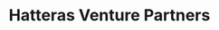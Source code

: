 ---
layout: firm_page
title: "Hatteras Venture Partners"
id: "hatterasvp.com"
permalink: "/hatterasventurepartnershatterasvp.com/"
website: "https://www.hatterasvp.com"
offices: "Durham (United States)"
investment_stages: "Seed, Series A, Series B"
portfolio_companies: "Tune Therapeutics, Atacor Medical, Iris Healthcare, Atsena, StrideBio, G1 Therapeutics, Elligo Health Research, Ribometrix, Contego Medical, Standard Bariatrics, Rodin, Ribometrix, NurseGrid, GreyBug Inc, Qpex SpineAlign, Trefoil Therapeuitics, Inc, Wildflower Health Inc, Dropworks, Artizan Biosciences, Inc, BlinkBio (fka Coferon Inc), Clearside Biomedical, Boston Immune Technologies, Curoverse Inc, Genturi, Inc, Kymera Lysosomal Therapeutics Inc, ORIG3N Inc, Rodin Therapeutics, Inc, Sideris Pharmaceuticals Inc, HistoSonics, ArtusLabs, Bivarus, Inc, CancerGuide Diagnostics, Clinipace, Clinverse Inc, Contego Medical LLC, Entegrion, G1 Therapeutics Inc, GeneCentric, Innocrin Pharmaceuticals, KinoDyn Inc, Medfusion, Inc, NeuroTronik Inc, Respirics, Ribometrix, Inc, Spyryx Biosciences Inc, StrideBio, Inc, Viamet Pharmaceuticals, Medikidz Inc, Standard Bariatrics, Inc, NurseGrid, Embrella Cardiovascular, PhaseBio Pharmaceuticals, TetraLogic, Device Innovation Group, NuSirt Biopharma Inc, Pathfinder, Elligo Health Research, Inc, Qvella Corporation"
portfolio_link: "https://www.hatterasvp.com/portfolio/"
investment_markets: "Biopharma, Med Devices, Diagnostics, Healthcare IT"
founded_year: "2000"
description: "Hatteras Venture Partners is a venture capital firm with over two decades of experience investing in early-stage healthcare companies. Their focus is on building transformational human medicine companies and disrupting the status quo in healthcare through transformative therapies and disruptive technologies."
linkedin: "https://www.linkedin.com/company/hatteras-venture-partners/"
twitter: ""
instagram: ""
team_page: "https://www.hatterasvp.com/team/"
investor_type: "Venture Capital"
crunchbase: "https://www.crunchbase.com/organization/hatteras-venture-partners"
pitchbook: "https://pitchbook.com/profiles/investor/51375-97"

# SEO Optimization
meta_title: "Hatteras Venture Partners - VC Firm - projectstartups.com"
meta_description: "Hatteras Venture Partners, Hatteras Venture Partners is a venture capital firm with over two decades of experience investing in early-stage healthcare companies. Their focus is ..."
meta_keywords: "Hatteras Venture Partners, Biopharma, Med Devices, Diagnostics, Healthcare IT, VC firm, venture capital, startup investor, projectstartups.com"
canonical_url: "https://vc.projectstartups.com/hatterasventurepartnershatterasvp.com/"
---